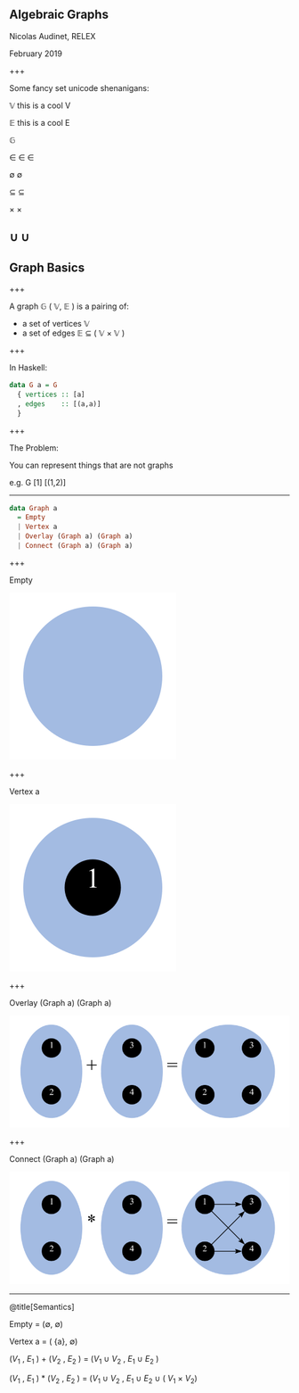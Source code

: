 ## Algebraic Graphs

Nicolas Audinet, RELEX

February 2019

+++

Some fancy set unicode shenanigans:

&#120141; this is a cool V

&#120124; this is a cool E

&#120126;

&#8712;
&#x2208;
∈

∅
&#x2205;

⊆
&#x2286;

×
&#x00d7;

∪
&#x222a;
---

## Graph Basics

+++

A graph &#120126; ( &#120141;, &#120124; ) is a pairing of:
* a set of vertices &#120141;
* a set of edges &#120124; ⊆ ( &#120141; × &#120141; )

+++

In Haskell:

```haskell
data G a = G
  { vertices :: [a]
  , edges    :: [(a,a)]
  }
```

+++

The Problem:

You can represent things that are not graphs

e.g. G [1] [(1,2)]

---

```haskell
data Graph a
  = Empty
  | Vertex a
  | Overlay (Graph a) (Graph a)
  | Connect (Graph a) (Graph a)
```

+++

Empty

![Empty image](assets/img/empty.png)

+++

Vertex a

![Vertex image](assets/img/vertex.png)

+++

Overlay (Graph a) (Graph a)

![Overlay image](assets/img/overlay.png)

+++

Connect (Graph a) (Graph a)

![Connect image](assets/img/connect.png)

---

@title[Semantics]

Empty = (&#x2205;, &#x2205;)

Vertex a = ( {a}, &#x2205;)

(*V*<sub>1</sub> , *E*<sub>1</sub> ) + (*V*<sub>2</sub> , *E*<sub>2</sub> ) = (*V*<sub>1</sub> &#x222a; *V*<sub>2</sub> , *E*<sub>1</sub> &#x222a; *E*<sub>2</sub> )

(*V*<sub>1</sub> , *E*<sub>1</sub> ) * (*V*<sub>2</sub> , *E*<sub>2</sub> ) = (*V*<sub>1</sub> &#x222a; *V*<sub>2</sub> , *E*<sub>1</sub> &#x222a; *E*<sub>2</sub> &#x222a; ( *V*<sub>1</sub> × *V*<sub>2</sub>)
